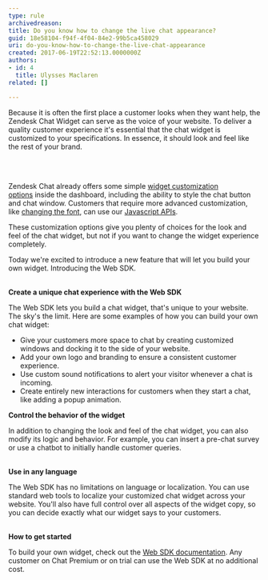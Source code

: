 ```yaml
---
type: rule
archivedreason: 
title: Do you know how to change the live chat appearance?
guid: 18e58104-f94f-4f04-84e2-99b5ca458029
uri: do-you-know-how-to-change-the-live-chat-appearance
created: 2017-06-19T22:52:13.0000000Z
authors:
- id: 4
  title: Ulysses Maclaren
related: []

---
```



<p></p><p class="ssw15-rteElement-P">Because it is often the first place a customer looks when they want help, the Zendesk Chat Widget can serve as the voice of your website. To deliver a quality customer experience it's essential that the chat widget is customized to your specifications. In essence, it should look and feel like the rest of your brand.​​<br></p>
<br><excerpt class='endintro'></excerpt><br>
<p class="ssw15-rteElement-P">Zendesk Chat already offers some simple&#160;<a href="https&#58;//chat.zendesk.com/hc/en-us/articles/212679577-Customizing-the-chat-widget%22%20%5co%20%22widget%20customization%20options%22%20%5ct%20%22_blank">widget customization options</a>&#160;inside the dashboard, including the ability to style the chat button and chat window. Customers that require more advanced customization, like&#160;<a href="https&#58;//chat.zendesk.com/hc/en-us/articles/221307207-New-Widget-Security-Settings-and-Customization-Options%22%20%5co%20%22changing%20the%20font%22%20%5ct%20%22_blank">changing the font</a>, can use our&#160;<a href="https&#58;//chat.zendesk.com/hc/en-us/articles/234585908-JavaScript-Chat-API-Overview%22%20%5co%20%22Javascript%20APIs%22%20%5ct%20%22_blank">Javascript APIs</a>.</p><p class="ssw15-rteElement-P">These customization options give you plenty of choices for the look and feel of the chat widget, but not if you want to change the widget experience completely.<br></p><p class="ssw15-rteElement-P">Today we're excited to introduce a new feature that will let you build your own widget. Introducing the Web SDK. <br><br></p><p><strong>Create a unique chat experience with the Web SDK</strong></p><p class="ssw15-rteElement-P">The Web SDK lets you build a chat widget, that's unique to your website. The sky's the limit. Here are some examples of how you can build your own chat widget&#58;</p><ul><li>Give your customers more space to chat by creating&#160;customized windows&#160;and docking it to the side of your website.</li><li>Add your own logo and branding to ensure a consistent customer experience.</li><li>Use custom sound notifications to alert your visitor whenever a chat is incoming.</li><li>Create entirely new interactions for customers when they start a chat, like adding a popup animation. <br></li></ul><p><strong>Control the&#160;behavior&#160;of the widget</strong></p><p class="ssw15-rteElement-P">In addition to changing the look and feel of the chat widget, you can also modify its logic and&#160;behavior. For example, you can insert a pre-chat survey or use a chatbot to initially handle customer queries. <br><br></p><p><strong>Use in any language</strong></p><p class="ssw15-rteElement-P">The Web SDK has no limitations on language or localization. You can use standard web tools to localize your customized chat widget across your website. You'll also have full control over all aspects of the widget copy, so you can decide exactly what our widget says to your customers. <br><br></p><p><strong>How to get started</strong></p><p class="ssw15-rteElement-P">To build your own widget, check out the&#160;<a href="https&#58;//api.zopim.com/web-sdk/%22%20%5co%20%22Web%20SDK%20documentation%22%20%5ct%20%22_blank">Web SDK documentation</a>. Any customer on Chat Premium or on trial can use the Web SDK at no additional cost.&#160; <br></p>


